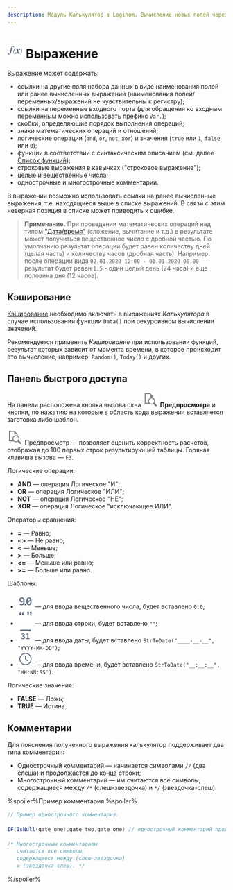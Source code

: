 ```yaml
---
description: Модуль Калькулятор в Loginom. Вычисление новых полей через Выражения.
---
```

# ![Выражение](./../../../images/icons/components/calcdata/expression_default.svg) Выражение

Выражение может содержать:

* ссылки на другие поля набора данных в виде наименования полей или ранее вычисленных выражений (наименования полей/переменных/выражений не чувствительны к регистру);
* ссылки на переменные входного порта (для обращения ко входным переменным можно использовать префикс `Var.`);
* скобки, определяющие порядок выполнения операций;
* знаки математических операций и отношений;
* логические операции (`and`, `or`, `not`, `xor`) и значения (`true` или `1`, `false` или `0`);
* функции в соответствии с синтаксическим описанием (см. далее [Список функций](./../../func/calc-func/README.md));
* строковые выражения в кавычках ("строковое выражение");
* целые и вещественные числа;
* однострочные и многострочные комментарии.

В выражении возможно использовать ссылки на ранее вычисленные выражения, т.е. находящиеся выше в списке выражений. В связи с этим неверная позиция в списке может приводить к ошибке.

> **Примечание.** При проведении математических операций над типом ["Дата/время"](./../../../data/datatype.md) (сложение, вычитание и т.д.) в результате может получиться вещественное число с дробной частью. По умолчанию результат операции будет равен количеству дней (целая часть) и количеству часов (дробная часть). Например: после операции вида `02.01.2020 12:00 - 01.01.2020 00:00` результат будет равен `1.5` - один целый день (24 часа) и еще половина дня (12 часов).

## Кэширование

[Кэширование](./../../../workflow/caching.md) необходимо включать в выражениях *Калькулятора* в случае использования функции `Data()` при рекурсивном вычислении значений.

Рекомендуется применять *Кэширование* при использовании функций, результат которых зависит от момента времени, в которое происходит это вычисление, например: `Random()`, `Today()` и других.

## Панель быстрого доступа

На панели расположена кнопка вызова окна ![Предпросмотр](../../../images/icons/common/toolbar-controls/toolbar-controls_18x18_print-preview_disabled.svg) **Предпросмотра** и кнопки, по нажатию на которые в область кода выражения вставляется заготовка либо шаблон.


![Предпросмотр](../../../images/icons/common/toolbar-controls/toolbar-controls_18x18_print-preview_disabled.svg) Предпросмотр — позволяет оценить корректность расчетов, отображая до 100 первых строк результирующей таблицы. Горячая клавиша вызова — `F3`.

Логические операции:

* **AND** — операция Логическое "И";
* **OR** — операция Логическое "ИЛИ";
* **NOT** — операция Логическое "НЕ";
* **XOR** — операция Логическое "исключающее ИЛИ".

Операторы сравнения:

* **=** — Равно;
* **<>** — Не равно;
* **<** — Меньше;
* **>** — Больше;
* **<=** — Меньше или равно;
* **>=** — Больше или равно.

Шаблоны:

* ![Вещественное число](./../../../images/icons/common/toolbar-controls/type-float_default.svg) — для ввода вещественного числа, будет вставлено `0.0`;
* ![Строка](./../../../images/icons/common/toolbar-controls/type-string_default.svg) — для ввода строки, будет вставлено `""`;
* ![Дата](./../../../images/icons/common/toolbar-controls/type-date_default.svg) — для ввода даты, будет вставлено `StrToDate("____-__-__", "YYYY-MM-DD")`;
* ![Время](./../../../images/icons/common/toolbar-controls/type-time_default.svg) — для ввода времени, будет вставлено `StrToDate("__:__:__", "HH:NN:SS")`.

Логические значения:

* **FALSE** — Ложь;
* **TRUE** — Истина.


## Комментарии

Для пояснения полученного выражения калькулятор поддерживает два типа комментария:

* Однострочный комментарий — начинается символами `//` (два слеша) и продолжается до конца строки;
* Многострочный комментарий — им считаются все символы, содержащиеся между `/*` (слеш-звездочка) и `*/` (звездочка-слеш).

%spoiler%Пример комментария:%spoiler%

```java
// Пример однострочного комментария.

IF(IsNull(gate_one),gate_two,gate_one) // однострочный комментарий продолжается до конца строки.

/* Многострочным комментарием
   считаются все символы,
   содержащиеся между (слеш-звездочка)
   и (звездочка-слеш). */
```

%/spoiler%
